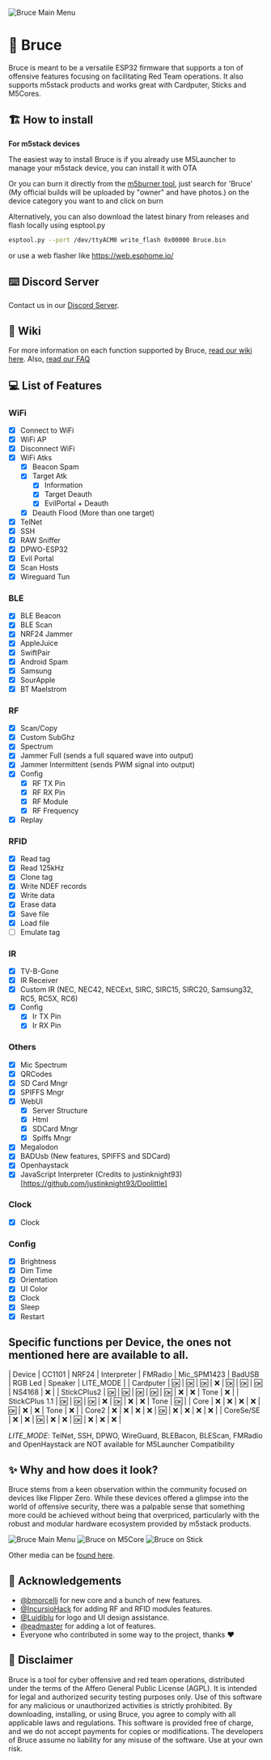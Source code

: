 ![Bruce Main Menu](./media/pictures/bruce_banner.jpg)

# :shark: Bruce

Bruce is meant to be a versatile ESP32 firmware that supports a ton of offensive features focusing on facilitating Red Team operations.
It also supports m5stack products and works great with Cardputer, Sticks and M5Cores.

## :building_construction: How to install

**For m5stack devices**

The easiest way to install Bruce is if you already use M5Launcher to manage your m5stack device, you can install it with OTA

Or you can burn it directly from the [m5burner tool](https://docs.m5stack.com/en/download), just search for 'Bruce' (My official builds will be uploaded by "owner" and have photos.) on the device category you want to and click on burn

Alternatively, you can also download the latest binary from releases and flash locally using esptool.py
```sh
esptool.py --port /dev/ttyACM0 write_flash 0x00000 Bruce.bin
```
or use a web flasher like https://web.esphome.io/

## :keyboard: Discord Server

Contact us in our [Discord Server](https://discord.gg/WJ9XF9czVT).

## :bookmark_tabs: Wiki

For more information on each function supported by Bruce, [read our wiki here](https://github.com/pr3y/Bruce/wiki).
Also, [read our FAQ](https://github.com/pr3y/Bruce/wiki/FAQ)

## :computer: List of Features

### WiFi
- [x] Connect to WiFi
- [x] WiFi AP
- [x] Disconnect WiFi
- [X] WiFi Atks
    - [x] Beacon Spam
    - [x] Target Atk
        - [x] Information
        - [X] Target Deauth
        - [X] EvilPortal + Deauth
    - [X] Deauth Flood (More than one target)
- [X] TelNet
- [X] SSH
- [x] RAW Sniffer
- [x] DPWO-ESP32
- [x] Evil Portal
- [X] Scan Hosts
- [x] Wireguard Tun

### BLE
- [X] BLE Beacon
- [X] BLE Scan
- [X] NRF24 Jammer
- [X] AppleJuice
- [X] SwiftPair
- [X] Android Spam
- [X] Samsung
- [X] SourApple
- [X] BT Maelstrom

### RF
- [x] Scan/Copy
- [x] Custom SubGhz
- [x] Spectrum
- [x] Jammer Full (sends a full squared wave into output)
- [x] Jammer Intermittent (sends PWM signal into output)
- [x] Config
    - [X] RF TX Pin
    - [X] RF RX Pin
    - [X] RF Module
    - [X] RF Frequency
- [x] Replay

### RFID
- [x] Read tag
- [x] Read 125kHz
- [x] Clone tag
- [x] Write NDEF records
- [x] Write data
- [x] Erase data
- [x] Save file
- [x] Load file
- [ ] Emulate tag

### IR
- [x] TV-B-Gone
- [x] IR Receiver
- [x] Custom IR (NEC, NEC42, NECExt, SIRC, SIRC15, SIRC20, Samsung32, RC5, RC5X, RC6)
- [x] Config
    - [X] Ir TX Pin
    - [X] Ir RX Pin

### Others
- [X] Mic Spectrum
- [X] QRCodes
- [x] SD Card Mngr
- [x] SPIFFS Mngr
- [x] WebUI
    - [x] Server Structure
    - [x] Html
    - [x] SDCard Mngr
    - [x] Spiffs Mngr
- [x] Megalodon
- [x] BADUsb (New features, SPIFFS and SDCard)
- [X] Openhaystack
- [X] JavaScript Interpreter (Credits to justinknight93)[https://github.com/justinknight93/Doolittle]

### Clock
- [X] Clock

### Config
- [x] Brightness
- [x] Dim Time
- [x] Orientation
- [X] UI Color
- [x] Clock
- [x] Sleep
- [x] Restart

## Specific functions per Device, the ones not mentioned here are available to all.
| Device     | CC1101   | NRF24     | Interpreter   | FMRadio   | Mic_SPM1423   | BadUSB    | RGB Led | Speaker | LITE_MODE |
| Cardputer  | :ok:     | :ok:      | :ok:          | :x:       | :ok:          | :ok:      | :ok:    | NS4168  | :x: |
| StickCPlus2 | :ok:    | :ok:      | :ok:          | :ok:      | :ok:          | :x:       | :x:     | Tone    | :x: |
| StickCPlus 1.1 | :ok: | :ok:      | :ok:          | :x:       | :ok:          | :x:       | :x:     | Tone    | :ok:  |
| Core       | :x:      | :x:       | :x:           | :x:       | :ok:          | :x:       | :x:     | Tone    | :x: |
| Core2      | :x:      | :x:       | :x:           | :x:       | :ok:          | :x:       | :x:     | :x:     | :x: |
| CoreSe/SE  | :x:      | :x:       | :ok:          | :x:       | :x:           | :ok:      | :x:     | :x:     | :x: |

*LITE_MODE*: TelNet, SSH, DPWO, WireGuard, BLEBacon, BLEScan, FMRadio and OpenHaystack are NOT available for M5Launcher Compatibility

## :sparkles: Why and how does it look?

Bruce stems from a keen observation within the community focused on devices like Flipper Zero. While these devices offered a glimpse into the world of offensive security, there was a palpable sense that something more could be achieved without being that overpriced, particularly with the robust and modular hardware ecosystem provided by m5stack products.

![Bruce Main Menu](./media/pictures/pic1.png)
![Bruce on M5Core](./media/pictures/core.png)
![Bruce on Stick](./media/pictures/stick.png)

Other media can be [found here](./media/).

## :clap: Acknowledgements

+ [@bmorcelli](https://github.com/bmorcelli) for new core and a bunch of new features.
+ [@IncursioHack](https://github.com/IncursioHack) for adding RF and RFID modules features.
+ [@Luidiblu](https://github.com/Luidiblu) for logo and UI design assistance.
+ [@eadmaster](https://github.com/eadmaster) for adding a lot of features.
+ Everyone who contributed in some way to the project, thanks :heart:

## :construction: Disclaimer

Bruce is a tool for cyber offensive and red team operations, distributed under the terms of the Affero General Public License (AGPL). It is intended for legal and authorized security testing purposes only. Use of this software for any malicious or unauthorized activities is strictly prohibited. By downloading, installing, or using Bruce, you agree to comply with all applicable laws and regulations. This software is provided free of charge, and we do not accept payments for copies or modifications. The developers of Bruce assume no liability for any misuse of the software. Use at your own risk.

